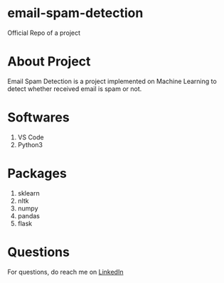 # email-spam-detection
Official Repo of a project

# About Project
Email Spam Detection is a project implemented on Machine Learning to detect whether received email is spam or not. 

# Softwares
1. VS Code
2. Python3

# Packages
1. sklearn
2. nltk
3. numpy
4. pandas
5. flask

# Questions
For questions, do reach me on <a href="https://linkedin.com/in/MadhuPIoT">LinkedIn</a>
